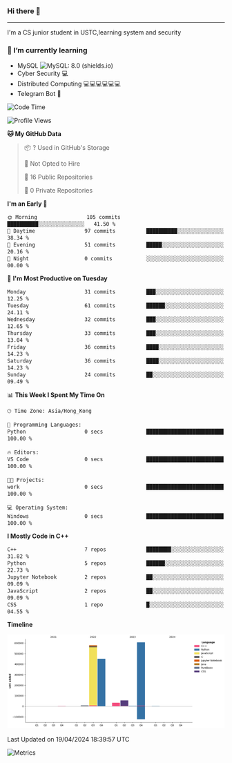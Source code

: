 ### Hi there 👋

<!--
**aozaki-touko/aozaki-touko** is a ✨ _special_ ✨ repository because its `README.md` (this file) appears on your GitHub profile.

Here are some ideas to get you started:

-  ...
- 🌱 I’m currently learning ...
- 👯 I’m looking to collaborate on ...
- 🤔 I’m looking for help with ...
- 💬 Ask me about ...
- 📫 How to reach me: ...
- 😄 Pronouns: ...
- ⚡ Fun fact: ...
-->

---

I'm a CS junior student in USTC,learning system and security



### 🌱 I’m currently learning

- MySQL ![MySQL: 8.0 (shields.io)](https://img.shields.io/badge/MySQL-8.0-blue)
- Cyber Security :computer:
- Distributed Computing :computer::computer::computer::computer::computer::computer:
- Telegram Bot :robot:



<!--START_SECTION:waka-->
![Code Time](http://img.shields.io/badge/Code%20Time-289%20hrs%2045%20mins-blue)

![Profile Views](http://img.shields.io/badge/Profile%20Views-0-blue)

**🐱 My GitHub Data** 

> 📦 ? Used in GitHub's Storage 
 > 
> 🚫 Not Opted to Hire
 > 
> 📜 16 Public Repositories 
 > 
> 🔑 0 Private Repositories 
 > 
**I'm an Early 🐤** 

```text
🌞 Morning                105 commits         ██████████░░░░░░░░░░░░░░░   41.50 % 
🌆 Daytime                97 commits          ██████████░░░░░░░░░░░░░░░   38.34 % 
🌃 Evening                51 commits          █████░░░░░░░░░░░░░░░░░░░░   20.16 % 
🌙 Night                  0 commits           ░░░░░░░░░░░░░░░░░░░░░░░░░   00.00 % 
```
📅 **I'm Most Productive on Tuesday** 

```text
Monday                   31 commits          ███░░░░░░░░░░░░░░░░░░░░░░   12.25 % 
Tuesday                  61 commits          ██████░░░░░░░░░░░░░░░░░░░   24.11 % 
Wednesday                32 commits          ███░░░░░░░░░░░░░░░░░░░░░░   12.65 % 
Thursday                 33 commits          ███░░░░░░░░░░░░░░░░░░░░░░   13.04 % 
Friday                   36 commits          ████░░░░░░░░░░░░░░░░░░░░░   14.23 % 
Saturday                 36 commits          ████░░░░░░░░░░░░░░░░░░░░░   14.23 % 
Sunday                   24 commits          ██░░░░░░░░░░░░░░░░░░░░░░░   09.49 % 
```


📊 **This Week I Spent My Time On** 

```text
🕑︎ Time Zone: Asia/Hong_Kong

💬 Programming Languages: 
Python                   0 secs              █████████████████████████   100.00 % 

🔥 Editors: 
VS Code                  0 secs              █████████████████████████   100.00 % 

🐱‍💻 Projects: 
work                     0 secs              █████████████████████████   100.00 % 

💻 Operating System: 
Windows                  0 secs              █████████████████████████   100.00 % 
```

**I Mostly Code in C++** 

```text
C++                      7 repos             ████████░░░░░░░░░░░░░░░░░   31.82 % 
Python                   5 repos             ██████░░░░░░░░░░░░░░░░░░░   22.73 % 
Jupyter Notebook         2 repos             ██░░░░░░░░░░░░░░░░░░░░░░░   09.09 % 
JavaScript               2 repos             ██░░░░░░░░░░░░░░░░░░░░░░░   09.09 % 
CSS                      1 repo              █░░░░░░░░░░░░░░░░░░░░░░░░   04.55 % 
```



**Timeline**

![Lines of Code chart](https://raw.githubusercontent.com/aozaki-touko/aozaki-touko/main/assets/bar_graph.png)


 Last Updated on 19/04/2024 18:39:57 UTC
<!--END_SECTION:waka-->
![Metrics](https://metrics.lecoq.io/aozaki-touko?template=classic&base.header=0&habits=1&languages=1&fortune=1&base=header%2C%20activity%2C%20community%2C%20repositories%2C%20metadata&base.indepth=false&base.hireable=false&base.skip=false&languages=false&languages.limit=8&languages.threshold=0%25&languages.other=false&languages.colors=github&languages.sections=most-used&languages.indepth=false&languages.analysis.timeout=15&languages.analysis.timeout.repositories=7.5&languages.categories=markup%2C%20programming&languages.recent.categories=markup%2C%20programming&languages.recent.load=300&languages.recent.days=14&habits=false&habits.from=200&habits.days=14&habits.facts=true&habits.charts=false&habits.charts.type=classic&habits.trim=false&habits.languages.limit=8&habits.languages.threshold=0%25&fortune=false&config.timezone=Asia%2FHong_Kong)
